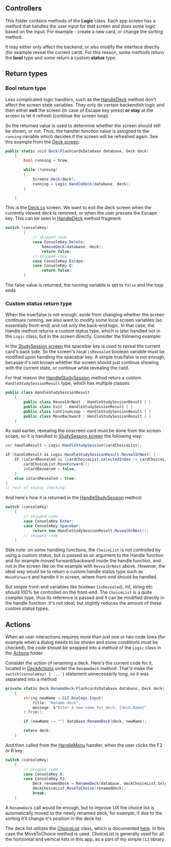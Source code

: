 ## Controllers #
This folder contains methods of the **Logic** class. Each app screen has a method that handles the user input for that screen and does some logic based on the input. For example - create a new card, or change the sorting method.

It may either only affect the backend, or also modify the interface directly (for example reveal the current card). For this reason, some methods return the **bool** type and some return a custom **status** type.

## Return types ##

### Bool return type ###
Less complicated logic handlers, such as the [HandleDeck](Deck.cs) method don't affect the screen state variables. They only do certain backendish logic and then either **exit** the screen (in case of Escape key press) **or stay** at the screen to let it refresh (continue the screen loop).

So the returned value is used to determine whether the screen should still be shown, or not. Thus, the handler function value is assigned to the `running` variable which decides if the screen will be refreshed again. See this example from the [Deck screen](../screens/Deck.cs):
```cs
public static void Deck(FlashcardsDatabase database, Deck deck)
    {
        bool running = true;

        while (running)
        {
            Screens.Deck(deck);
            running = Logic.HandleDeck(database, deck);
        }

    }
```
This is the [Deck.cs](../screens/Deck.cs) screen. We want to exit the deck screen when the currently viewed deck is removed, or when the user presses the Escape key. This can be seen in [HandleDeck](Deck.cs) method fragment:
```cs
switch (consoleKey)
        {
            // skipped code
            case ConsoleKey.Delete:
                RemoveDeck(database, deck);
                return false;
            // skipped code
            case ConsoleKey.Escape:
            case ConsoleKey.Q:
                return false;
        }
```
The false value is returned, the running variable is set to `false` and the loop ends

### Custom status return type ###
When the true/false is not enough, aside from changing whether the screen continues running, we also want to modify some local screen variables (so essentially front-end) and not only the back-end logic.
In that case, the Handle method returns a custom status type, which is later handled not in the `Logic` class, but in the screen directly. Consider the following example:

In the [StudySession screen](../screens/StudySession.cs) the spacebar key is used to reveal the current card's back side. So the screen's local `isRevealed` boolean variable must be modified upon handling the spacebar key. A simple true/false is not enough, because it's not known whether the screen should just continue showing with the current state, or continue while revealing the card.

For that reason the [HandleStudySession](StudySession.cs) method returs a custom `HandleStudySessionResult` type, which has multiple classes:
```cs
public class HandleStudySessionResult
    {
        public class RevealOrNext : HandleStudySessionResult { }
        public class Exit : HandleStudySessionResult { }
        public class ContinueLoop : HandleStudySessionResult { }
        public class MoveBackward : HandleStudySessionResult { }
    }
```


As said earlier, revealing the onscreen card must be done from the screen scope, so it is handled in [StudySession screen](../screens/StudySession.cs) the following way:
```cs
var handleResult = Logic.HandleStudySession(cardChoiceList);

if (handleResult is Logic.HandleStudySessionResult.RevealOrNext) {
    if (isCardRevealed && (cardChoiceList.selectedIndex != cardChoiceList.MaxIndex)) {
        cardChoiceList.MoveForward();
        isCardRevealed = false;
    }
    else isCardRevealed = true;
}
// rest of status checking
```

And here's how it is returned in the [HandleStudySession](StudySession.cs) method:
```cs
switch (consoleKey)
    {
        // skipped code
        case ConsoleKey.Enter:
        case ConsoleKey.Spacebar:
            return new HandleStudySessionResult.RevealOrNext();
        // skipped code
    }
```

Side note: on some handling functions, the `ChoiceList` is not controlled by using a custom status, but is passed as an argument to the Handle function and for example moved forward/backward inside the handle function, and not in the screen like on the example with `RevealOrNext` above. However, the ideal way would be to return a custom handle status type such as `MoveForward` and handle it in screen, where front-end should be handled.

But simple front-end variables like boolean (`isRevealed`), int, string etc should 100% be controlled on the front-end. The `ChoiceList` is a quite complex type, thus its reference is passed and it can be modified directly in the handle function. It's not ideal, but slightly reduces the amount of these custom status types.

## Actions ##
When an user interactions requires more than just one or two code lines (for example when a dialog needs to be shown and some conditions must be checked), the code should be wrapped into a method of the `Logic` class in the [Actions](../actions/) folder.

Consider the action of renaming a deck. Here's the current code for it, located in [DeckActions](../actions/DeckActions.cs) under the `RenameDeck` method. That'd make the `switch(consoleKey) { ... }` statement unnecessarily long, so it was separated into a method
```cs
private static Deck RenameDeck(FlashcardsDatabase database, Deck deck)
    {
        string newName = CLI.Dialogs.Input(
            title: "Rename deck",
            message: $"Enter a new name for deck: {deck.Name}"
        ).Trim();

        if (newName != "") database.RenameDeck(deck, newName);

        return deck;
    }
```

And then called from the [HandleMenu](Menu.cs) handler, when the user clicks the F2 or R key:
```cs
switch (consoleKey)
    {
        // skipped code
        case ConsoleKey.R:
        case ConsoleKey.F2:
            Deck renamedDeck = RenameDeck(database, deckChoiceList.SelectedItem);
            deckChoiceList.MoveToChoice(renamedDeck);
            break;
    }
```
A `RenameDeck` call would be enough, but to improve UX the choice list is automatically moved to the newly renamed deck, for example, if due to the sorting it'll change it's position in the deck list.

The deck list utilizes the [ChoiceList](../../CLI/Choicelist.cs) class, which is documented [here](../../CLI). In this case the MoveToChoice method is used. ChoiceList is generally used for all the horizontal and vertical lists in this app, as a part of my simple `CLI` library